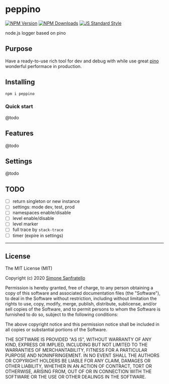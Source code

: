 # peppino

[![NPM Version](http://img.shields.io/npm/v/peppino.svg?style=flat)](https://www.npmjs.org/package/peppino)
[![NPM Downloads](https://img.shields.io/npm/dm/peppino.svg?style=flat)](https://www.npmjs.org/package/peppino)
[![JS Standard Style](https://img.shields.io/badge/code%20style-standard-brightgreen.svg)](http://standardjs.com/)

node.js logger based on pino

## Purpose

Have a ready-to-use rich tool for dev and debug with while use great [pino](https://github.com/pinojs) wonderful performace in production.

## Installing

````bash
npm i peppino
````

### Quick start

@todo

## Features

@todo

## Settings

@todo

## TODO

- [ ] return singleton or new instance
- [ ] settings: mode dev, test, prod
- [ ] namespaces enable/disable
- [ ] level enable/disable
- [ ] level marker
- [ ] full trace by `stack-trace`
- [ ] timer (expire in settings)

---

## License

The MIT License (MIT)

Copyright (c) 2020 [Simone Sanfratello](https://braceslab.com)

Permission is hereby granted, free of charge, to any person obtaining a copy
of this software and associated documentation files (the "Software"), to deal
in the Software without restriction, including without limitation the rights
to use, copy, modify, merge, publish, distribute, sublicense, and/or sell
copies of the Software, and to permit persons to whom the Software is
furnished to do so, subject to the following conditions:

The above copyright notice and this permission notice shall be included in all
copies or substantial portions of the Software.

THE SOFTWARE IS PROVIDED "AS IS", WITHOUT WARRANTY OF ANY KIND, EXPRESS OR
IMPLIED, INCLUDING BUT NOT LIMITED TO THE WARRANTIES OF MERCHANTABILITY,
FITNESS FOR A PARTICULAR PURPOSE AND NONINFRINGEMENT. IN NO EVENT SHALL THE
AUTHORS OR COPYRIGHT HOLDERS BE LIABLE FOR ANY CLAIM, DAMAGES OR OTHER
LIABILITY, WHETHER IN AN ACTION OF CONTRACT, TORT OR OTHERWISE, ARISING FROM,
OUT OF OR IN CONNECTION WITH THE SOFTWARE OR THE USE OR OTHER DEALINGS IN THE
SOFTWARE.
